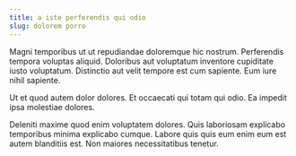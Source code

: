 ```yaml
---
title: a iste perferendis qui odio
slug: dolorem porro
---
```


Magni temporibus ut ut repudiandae doloremque hic nostrum. Perferendis tempora voluptas aliquid. Doloribus aut voluptatum inventore cupiditate iusto voluptatum. Distinctio aut velit tempore est cum sapiente. Eum iure nihil sapiente.

Ut et quod autem dolor dolores. Et occaecati qui totam qui odio. Ea impedit ipsa molestiae dolores.

Deleniti maxime quod enim voluptatem dolores. Quis laboriosam explicabo temporibus minima explicabo cumque. Labore quis quis eum enim eum est autem blanditiis est. Non maiores necessitatibus tenetur.
